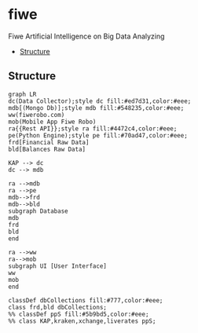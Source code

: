 # fiwe
Fiwe Artificial Intelligence on Big Data Analyzing
- [Structure](#structure)

## Structure

```mermaid
graph LR
dc(Data Collector);style dc fill:#ed7d31,color:#eee;
mdb[(Mongo Db)];style mdb fill:#548235,color:#eee;
ww(fiwerobo.com)
mob(Mobile App Fiwe Robo)
ra{{Rest API}};style ra fill:#4472c4,color:#eee;
pe(Python Engine);style pe fill:#70ad47,color:#eee;
frd[Financial Raw Data]
bld[Balances Raw Data]

KAP --> dc
dc --> mdb

ra -->mdb
ra -->pe
mdb-->frd
mdb-->bld
subgraph Database
mdb
frd
bld
end

ra -->ww
ra-->mob
subgraph UI [User Interface]
ww
mob
end

classDef dbCollections fill:#777,color:#eee;
class frd,bld dbCollections;
%% classDef ppS fill:#5b9bd5,color:#eee;
%% class KAP,kraken,xchange,liverates ppS;
```
